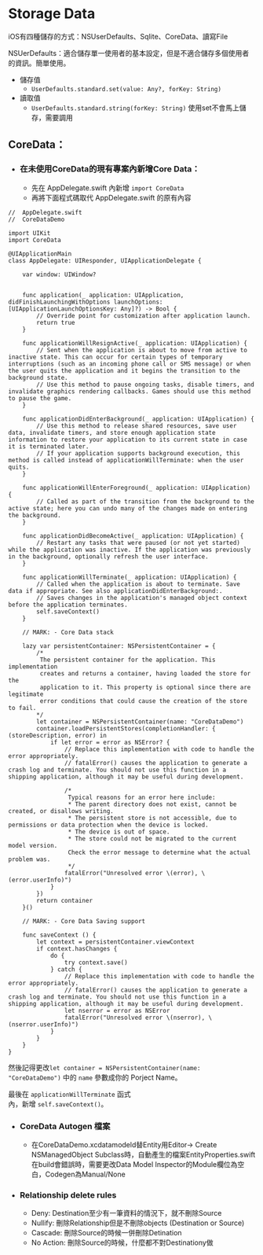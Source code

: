 # Storage Data

iOS有四種儲存的方式：NSUserDefaults、Sqlite、CoreData、讀寫File

NSUerDefaults：適合儲存單一使用者的基本設定，但是不適合儲存多個使用者的資訊。簡單使用。

* 儲存值
  * `UserDefaults.standard.set(value: Any?, forKey: String)`
* 讀取值
  * `UserDefaults.standard.string(forKey: String)`
    使用set不會馬上儲存，需要調用

## CoreData：

* ### 在未使用CoreData的現有專案內新增Core Data：

  * 先在 AppDelegate.swift 內新增 `import CoreData`
  * 再將下面程式碼取代 AppDelegate.swift 的原有內容

```
//  AppDelegate.swift
//  CoreDataDemo

import UIKit
import CoreData

@UIApplicationMain
class AppDelegate: UIResponder, UIApplicationDelegate {

    var window: UIWindow?


    func application(_ application: UIApplication, didFinishLaunchingWithOptions launchOptions: [UIApplicationLaunchOptionsKey: Any]?) -> Bool {
        // Override point for customization after application launch.
        return true
    }

    func applicationWillResignActive(_ application: UIApplication) {
        // Sent when the application is about to move from active to inactive state. This can occur for certain types of temporary interruptions (such as an incoming phone call or SMS message) or when the user quits the application and it begins the transition to the background state.
        // Use this method to pause ongoing tasks, disable timers, and invalidate graphics rendering callbacks. Games should use this method to pause the game.
    }

    func applicationDidEnterBackground(_ application: UIApplication) {
        // Use this method to release shared resources, save user data, invalidate timers, and store enough application state information to restore your application to its current state in case it is terminated later.
        // If your application supports background execution, this method is called instead of applicationWillTerminate: when the user quits.
    }

    func applicationWillEnterForeground(_ application: UIApplication) {
        // Called as part of the transition from the background to the active state; here you can undo many of the changes made on entering the background.
    }

    func applicationDidBecomeActive(_ application: UIApplication) {
        // Restart any tasks that were paused (or not yet started) while the application was inactive. If the application was previously in the background, optionally refresh the user interface.
    }

    func applicationWillTerminate(_ application: UIApplication) {
        // Called when the application is about to terminate. Save data if appropriate. See also applicationDidEnterBackground:.
        // Saves changes in the application's managed object context before the application terminates.
        self.saveContext()
    }

    // MARK: - Core Data stack

    lazy var persistentContainer: NSPersistentContainer = {
        /*
         The persistent container for the application. This implementation
         creates and returns a container, having loaded the store for the
         application to it. This property is optional since there are legitimate
         error conditions that could cause the creation of the store to fail.
        */
        let container = NSPersistentContainer(name: "CoreDataDemo")
        container.loadPersistentStores(completionHandler: { (storeDescription, error) in
            if let error = error as NSError? {
                // Replace this implementation with code to handle the error appropriately.
                // fatalError() causes the application to generate a crash log and terminate. You should not use this function in a shipping application, although it may be useful during development.

                /*
                 Typical reasons for an error here include:
                 * The parent directory does not exist, cannot be created, or disallows writing.
                 * The persistent store is not accessible, due to permissions or data protection when the device is locked.
                 * The device is out of space.
                 * The store could not be migrated to the current model version.
                 Check the error message to determine what the actual problem was.
                 */
                fatalError("Unresolved error \(error), \(error.userInfo)")
            }
        })
        return container
    }()

    // MARK: - Core Data Saving support

    func saveContext () {
        let context = persistentContainer.viewContext
        if context.hasChanges {
            do {
                try context.save()
            } catch {
                // Replace this implementation with code to handle the error appropriately.
                // fatalError() causes the application to generate a crash log and terminate. You should not use this function in a shipping application, although it may be useful during development.
                let nserror = error as NSError
                fatalError("Unresolved error \(nserror), \(nserror.userInfo)")
            }
        }
    }
}
```

然後記得更改`let container = NSPersistentContainer(name: "CoreDataDemo")` 中的 `name` 參數成你的 Porject Name。

最後在 `applicationWillTerminate` 函式  
  內，新增 `self.saveContext()`。

* ### CoreData Autogen 檔案

  * 在CoreDataDemo.xcdatamodeld替Entity用Editor-&gt; Create NSManagedObject Subclass時，自動產生的檔案EntityProperties.swift在build會錯誤時，需要更改Data Model Inspector的Module欄位為空白，Codegen為Manual/None

* ### Relationship delete rules

  * Deny: Destination至少有一筆資料的情況下，就不刪除Source
  * Nullify:  刪除Relationship但是不刪除objects \(Destination or Source\)
  * Cascade: 刪除Source的時候一併刪除Detination
  * No Action: 刪除Source的時候，什麼都不對Destinationy做



